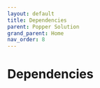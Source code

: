 ```yaml
---
layout: default
title: Dependencies
parent: Popper Solution
grand_parent: Home
nav_order: 8
---
```

# Dependencies
